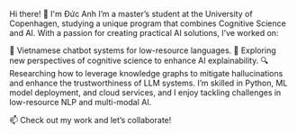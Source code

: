 Hi there! 👋 I'm Đức Anh
I’m a master’s student at the University of Copenhagen, studying a unique program that combines Cognitive Science and AI. With a passion for creating practical AI solutions, I’ve worked on:

🤖 Vietnamese chatbot systems for low-resource languages.
🌟 Exploring new perspectives of cognitive science to enhance AI explainability.
🔍 Researching how to leverage knowledge graphs to mitigate hallucinations and enhance the trustworthiness of LLM systems.
I’m skilled in Python, ML model deployment, and cloud services, and I enjoy tackling challenges in low-resource NLP and multi-modal AI.

📫 Check out my work and let’s collaborate!
